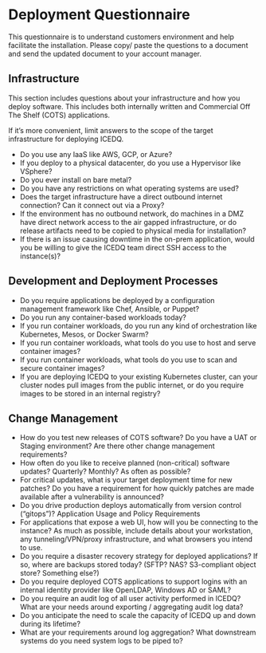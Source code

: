 
# Deployment Questionnaire

This questionnaire is to understand customers environment and help facilitate the installation. Please copy/ paste the questions to a document and send the updated document to your account manager.  

## Infrastructure

This section includes questions about your infrastructure and how you deploy software. This includes both internally written and Commercial Off The Shelf (COTS) applications.

If it’s more convenient, limit answers to the scope of the target infrastructure for deploying ICEDQ.

* Do you use any IaaS like AWS, GCP, or Azure?
* If you deploy to a physical datacenter, do you use a Hypervisor like VSphere?
* Do you ever install on bare metal?
* Do you have any restrictions on what operating systems are used?
* Does the target infrastructure have a direct outbound internet connection? Can it connect out via a Proxy?
* If the environment has no outbound network, do machines in a DMZ have direct network access to the air gapped infrastructure, or do release artifacts need to be copied to physical media for installation?
* If there is an issue causing downtime in the on-prem application, would you be willing to give the ICEDQ team direct SSH access to the instance(s)?

## Development and Deployment Processes

* Do you require applications be deployed by a configuration management framework like Chef, Ansible, or Puppet?
* Do you run any container-based workloads today?
* If you run container workloads, do you run any kind of orchestration like Kubernetes, Mesos, or Docker Swarm?
* If you run container workloads, what tools do you use to host and serve container images?
* If you run container workloads, what tools do you use to scan and secure container images?
* If you are deploying ICEDQ to your existing Kubernetes cluster, can your cluster nodes pull images from the public internet, or do you require images to be stored in an internal registry?

## Change Management

* How do you test new releases of COTS software? Do you have a UAT or Staging environment? Are there other change management requirements?
* How often do you like to receive planned (non-critical) software updates? Quarterly? Monthly? As often as possible?
* For critical updates, what is your target deployment time for new patches? Do you have a requirement for how quickly patches are made available after a vulnerability is announced?
* Do you drive production deploys automatically from version control (“gitops”)?
Application Usage and Policy Requirements
* For applications that expose a web UI, how will you be connecting to the instance? As much as possible, include details about your workstation, any tunneling/VPN/proxy infrastructure, and what browsers you intend to use.
* Do you require a disaster recovery strategy for deployed applications? If so, where are backups stored today? (SFTP? NAS? S3-compliant object store? Something else?)
* Do you require deployed COTS applications to support logins with an internal identity provider like OpenLDAP, Windows AD or SAML?
* Do you require an audit log of all user activity performed in ICEDQ? What are your needs around exporting / aggregating audit log data?
* Do you anticipate the need to scale the capacity of ICEDQ up and down during its lifetime?
* What are your requirements around log aggregation? What downstream systems do you need system logs to be piped to?
